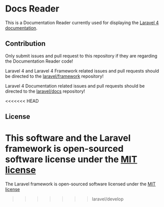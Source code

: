 # Docs Reader

This is a Documentation Reader currently used for displaying the [Laravel 4 documentation](http://four.laravel.com).

## Contribution

Only submit issues and pull request to this repository if they are regarding the Documentation Reader code!

Laravel 4 and Laravel 4 Framework related issues and pull requests should be directed to the [laravel/framework](http://github.com/laravel/framework) repository!

Laravel 4 Documentation related issues and pull requests should be directed to the [laravel/docs](http://github.com/laravel/docs) repository!

<<<<<<< HEAD
## License

This software and the Laravel framework is open-sourced software license under the [MIT license](http://opensource.org/licenses/MIT)
=======
The Laravel framework is open-sourced software licensed under the [MIT license](http://opensource.org/licenses/MIT)
>>>>>>> laravel/develop
